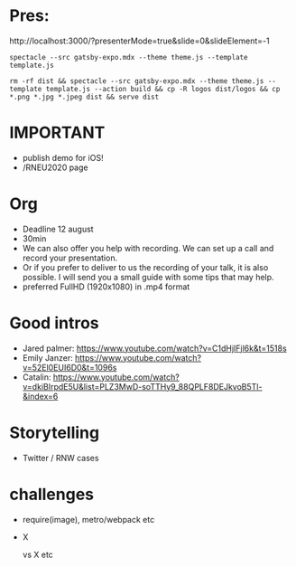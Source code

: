 


# Pres:

http://localhost:3000/?presenterMode=true&slide=0&slideElement=-1

```
spectacle --src gatsby-expo.mdx --theme theme.js --template template.js
```

```
rm -rf dist && spectacle --src gatsby-expo.mdx --theme theme.js --template template.js --action build && cp -R logos dist/logos && cp *.png *.jpg *.jpeg dist && serve dist
```

# IMPORTANT

- publish demo for iOS!
- /RNEU2020 page


# Org

- Deadline 12 august
- 30min
- We can also offer you help with recording. We can set up a call and record your presentation.
-  Or if you prefer to deliver to us the recording of your talk, it is also possible. I will send you a small guide with some tips that may help.
- preferred FullHD (1920x1080) in .mp4 format



# Good intros

- Jared palmer: https://www.youtube.com/watch?v=C1dHjIFjl6k&t=1518s
- Emily Janzer: https://www.youtube.com/watch?v=52El0EUI6D0&t=1096s
- Catalin: https://www.youtube.com/watch?v=dkiBIrpdE5U&list=PLZ3MwD-soTTHy9_88QPLF8DEJkvoB5Tl-&index=6

# Storytelling

- Twitter / RNW cases


# challenges

- require(image), metro/webpack etc
- <p><span>X</span></p> vs <Text><View>X</View></Text> etc
